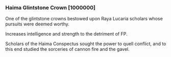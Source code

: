 ### Haima Glintstone Crown [1000000]

One of the glintstone crowns bestowed upon Raya Lucaria scholars whose pursuits were deemed worthy.

Increases intelligence and strength to the detriment of FP.

Scholars of the Haima Conspectus sought the power to quell conflict, and to this end studied the sorceries of cannon fire and the gavel.